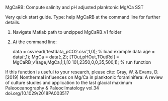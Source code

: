 MgCaRB: Compute salinity and pH adjusted planktonic Mg/Ca SST

Very quick start guide. Type: help MgCaRB
at the command line for further details.

1. Navigate Matlab path to unzipped MgCaRB_v1 folder

2. At the command line:

   data = csvread('testdata_pCO2.csv',1,0);	% load example data
   age = data(:,1);
   MgCa = data(:,2);
   [TOut,pHOut,TOutRel] = MgCaRB_v1(age,MgCa,1,1,[0 10],2350,0,0,35,500,1);	% run function
   

If this function is useful to your research, please cite:
  Gray, W. & Evans, D. [2019] Nonthermal influences on Mg/Ca in planktonic foraminifera: 
    A review of culture studies and application to the last glacial maximum
    Paleoceanography & Paleoclimatology vol.34 doi.org/10.1029/2018PA003517
